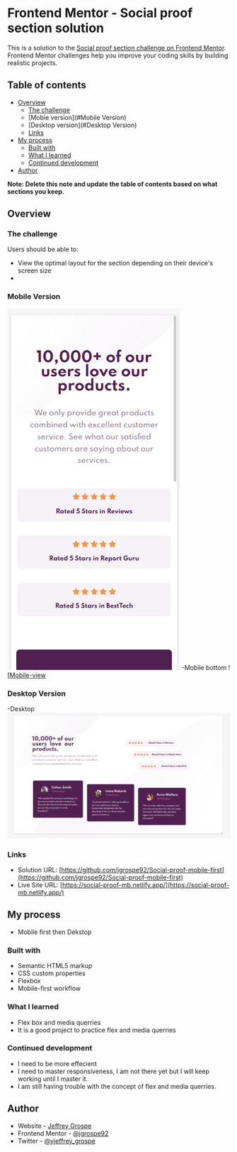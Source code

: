 # Frontend Mentor - Social proof section solution

This is a solution to the [Social proof section challenge on Frontend Mentor](https://www.frontendmentor.io/challenges/social-proof-section-6e0qTv_bA). Frontend Mentor challenges help you improve your coding skills by building realistic projects. 

## Table of contents

- [Overview](#overview)
  - [The challenge](#the-challenge)
  - [Mobie version](#Mobile Version)
  - [Desktop version](#Desktop Version)
  - [Links](#links)
- [My process](#my-process)
  - [Built with](#built-with)
  - [What I learned](#what-i-learned)
  - [Continued development](#continued-development)
- [Author](#author)

**Note: Delete this note and update the table of contents based on what sections you keep.**

## Overview

### The challenge

Users should be able to:

- View the optimal layout for the section depending on their device's screen size
- 

### Mobile Version
![Mobile-view](https://github.com/jgrospe92/Social-proof-mobile-first/blob/main/images/mobilefirstTopView.PNG)
-Mobile bottom
![[Mobile-view](https://github.com/jgrospe92/Social-proof-mobile-first/blob/main/images/mobileBottomView.PNG)

### Desktop Version
-Desktop
![Mobile-view](https://github.com/jgrospe92/Social-proof-mobile-first/blob/main/images/dekstop.PNG)


### Links

- Solution URL: [https://github.com/jgrospe92/Social-proof-mobile-first](https://github.com/jgrospe92/Social-proof-mobile-first)
- Live Site URL: [https://social-proof-mb.netlify.app/](https://social-proof-mb.netlify.app/)

## My process
- Mobile first then Dekstop

### Built with

- Semantic HTML5 markup
- CSS custom properties
- Flexbox
- Mobile-first workflow

### What I learned

- Flex box and media querries
- It is a good project to practice flex and media querries

### Continued development

- I need to be more effecient
- I need to master responsiveness, I am not there yet but I will keep working until I master it.
- I am still having trouble with the concept of flex and media querries.

## Author

- Website - [Jeffrey Grospe ](https://github.com/jgrospe92)
- Frontend Mentor - [@jgrospe92](https://www.frontendmentor.io/profile/jgrospe92)
- Twitter - [@yjeffrey_grospe](https://twitter.com/jeffrey_grospe)

